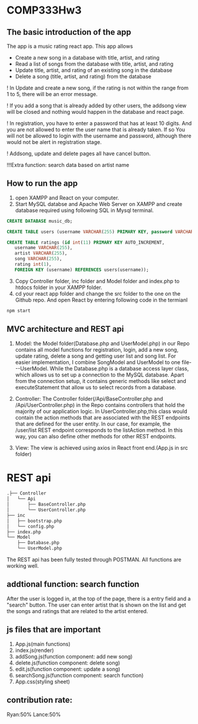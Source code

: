 # COMP333Hw3

## The basic introduction of the app

The app is a music rating react app. This app allows 
- Create a new song in a database with title, artist, and rating
- Read a list of songs from the database with title, artist, and rating
- Update title, artist, and rating of an existing song in the database
- Delete a song (title, artist, and rating) from the database

! In Update and create a new song, if the rating is not within the range from 1 to 5, there will be an error message.

! If you add a song that is already added by other users, the addsong view will be closed and nothing would happen in the database and react page.

! In registration, you have to enter a password that has at least 10 digits. And you are not allowed to enter the user name that is already taken. If so You will not be allowed to login with the username and password, although there would not be alert in registration stage. 

! Addsong, update and delete pages all have cancel button.

!!!Extra function: search data based on artist name

## How to run the app
1. open XAMPP and React on your computer.
2. Start MySQL databse and Apache Web Server on XAMPP and create database required using following SQL in Mysql terminal.
``` sql
CREATE DATABASE music_db;
```
 ``` sql
CREATE TABLE users (username VARCHAR(255) PRIMARY KEY, password VARCHAR(255));
```
 ``` sql
CREATE TABLE ratings (id int(11) PRIMARY KEY AUTO_INCREMENT,
    username VARCHAR(255),
    artist VARCHAR(255),
    song VARCHAR(255),
    rating int(1),
    FOREIGN KEY (username) REFERENCES users(username));
```
3. Copy Controller folder, inc folder and Model folder and index.php to htdocs folder in your XAMPP folder.
4. cd your react app folder and change the src folder to the one on the Github repo. And open React by entering following code in the termianl
``` bash
npm start
```

## MVC architecture and REST api
1. Model: the Model folder(Database.php and UserModel.php) in our Repo contains all model functions for registration, login, add a new song, update rating, delete a song and getting user list and song list. For easier implementation, I combine SongModel and UserModel to one file---UserModel.  While the Database.php is a database access layer class, which allows us to set up a connection to the MySQL database. Apart from the connection setup, it contains generic methods like select and executeStatement that allow us to select records from a database.

2. Controller: The Controller folder(/Api/BaseController.php and /Api/UserController.php) in the Repo contains controllers that hold the majority of our application logic. In UserController.php,this class would contain the action methods that are associated with the REST endpoints that are defined for the user entity. In our case, for example, the /user/list REST endpoint corresponds to the listAction method. In this way, you can also define other methods for other REST endpoints.

3. View: The view is achieved using axios in React front end.(App.js in src folder)

# REST api
```bash
.├── Controller
│   └── Api
│       ├── BaseController.php
│       └── UserController.php
├── inc
│   ├── bootstrap.php
│   └── config.php
├── index.php
└── Model
    ├── Database.php
    └── UserModel.php
```

The REST api has been fully tested through POSTMAN. All functions are working well.

## addtional function: search function 
After the user is logged in, at the top of the page, there is a entry field and a "search" button. The user can enter artist that is shown on the list and get the songs and ratings that are related to the artist entered.

##  js files that are important
1. App.js(main functions) 
2. index.js(render)
3. addSong.js(function component: add new song) 
4. delete.js(function component: delete song) 
5. edit.js(function component: update a song) 
6. searchSong.js(function component: search function) 
7. App.css(styling sheet)

## contribution rate:
Ryan:50% Lance:50%